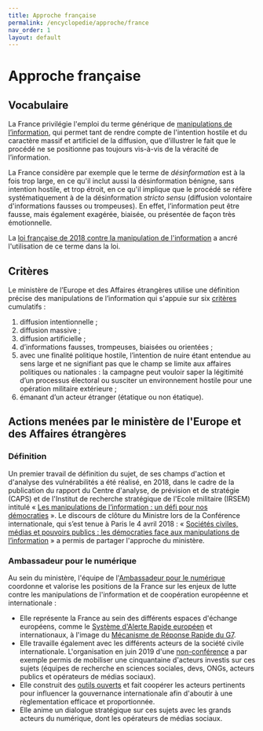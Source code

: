 ```yaml
---
title: Approche française
permalink: /encyclopedie/approche/france
nav_order: 1
layout: default
---
```


# Approche française

## Vocabulaire

La France privilégie l'emploi du terme générique de [manipulations de l’information](/encyclopedie/definitions), qui permet tant de rendre compte de l'intention hostile et du caractère massif et artificiel de la diffusion, que d’illustrer le fait que le procédé ne se positionne pas toujours vis-à-vis de la véracité de l’information.

La France considère par exemple que le terme de _désinformation_ est à la fois trop large, en ce qu'il inclut aussi la désinformation bénigne, sans intention hostile, et trop étroit, en ce qu'il implique que le procédé se réfère systématiquement à de la désinformation _stricto sensu_ (diffusion volontaire d'informations fausses ou trompeuses). En effet, l’information peut être fausse, mais également exagérée, biaisée, ou présentée de façon très émotionnelle.

La [loi française de 2018 contre la manipulation de l'information](https://disinfo.quaidorsay.fr/encyclopedia/reaction/case-studies#legislation) a ancré l'utilisation de ce terme dans la loi.


## Critères

Le ministère de l’Europe et des Affaires étrangères utilise une définition précise des manipulations de l’information qui s'appuie sur six [critères](/encyclopedia) cumulatifs :

1. diffusion intentionnelle ;
2. diffusion massive ;
3. diffusion artificielle ;
4. d’informations fausses, trompeuses, biaisées ou orientées ;
5. avec une finalité politique hostile, l’intention de nuire étant entendue au sens large et ne signifiant pas que le champ se limite aux affaires politiques ou nationales : la campagne peut vouloir saper la légitimité d’un processus électoral ou susciter un environnement hostile pour une opération militaire extérieure ;
6. émanant d’un acteur étranger (étatique ou non étatique).


## Actions menées par le ministère de l'Europe et des Affaires étrangères

### Définition

Un premier travail de définition du sujet, de ses champs d'action et d'analyse des vulnérabilités a été réalisé, en 2018, dans le cadre de la publication du rapport du Centre d'analyse, de prévision et de stratégie (CAPS) et de l'Institut de recherche stratégique de l'Ecole militaire (IRSEM) intitulé « [Les manipulations de l’information : un défi pour nos démocraties](https://www.diplomatie.gouv.fr/IMG/pdf/les_manipulations_de_l_information_2__cle04b2b6.pdf) ». Le discours de clôture du Ministre lors de la Conférence internationale, qui s’est tenue à Paris le 4 avril 2018 : « [Sociétés civiles, médias et pouvoirs publics : les démocraties face aux manipulations de l’information](https://www.diplomatie.gouv.fr/IMG/pdf/jyld_conference_manipulations_de_l_information_prononce_cle0da3d8-1.pdf) » a permis de partager l'approche du ministère.

### Ambassadeur pour le numérique

Au sein du ministère, l'équipe de l'[Ambassadeur pour le numérique](https://twitter.com/AmbNum) coordonne et valorise les positions de la France sur les enjeux de lutte contre les manipulations de l'information et de coopération européenne et internationale :

- Elle représente la France au sein des différents espaces d'échange européens, comme le [Système d'Alerte Rapide européen](/encyclopedia/reaction/actors#eu-rapid-alert-system-ras) et internationaux, à l'image du [Mécanisme de Réponse Rapide du G7](/encyclopedia/reaction/actors#g7-rapid-reaction-mechanism-rrm).
- Elle travaille également avec les différents acteurs de la société civile internationale. L'organisation en juin 2019 d'une [non-conférence](/encyclopedia/unconference) a par exemple permis de mobiliser une cinquantaine d'acteurs investis sur ces sujets (équipes de recherche en sciences sociales, devs, ONGs, acteurs publics et opérateurs de médias sociaux).
- Elle construit des [outils ouverts](/) et fait coopérer les acteurs pertinents pour influencer la gouvernance internationale afin d'aboutir à une règlementation efficace et proportionnée.
- Elle anime un dialogue stratégique sur ces sujets avec les grands acteurs du numérique, dont les opérateurs de médias sociaux.
